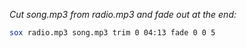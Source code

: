 *Cut song.mp3 from radio.mp3 and fade out at the end:*
```bash
sox radio.mp3 song.mp3 trim 0 04:13 fade 0 0 5
```
